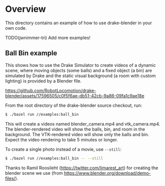 <!-- SPDX-License-Identifier: MIT-0 -->

# Overview

This directory contains an example of how to use drake-blender in your own code.

TODO(jwnimmer-tri) Add more examples!

## Ball Bin example

This shows how to use the Drake Simulator to create videos of a dynamic scene,
where moving objects (some balls) and a fixed object (a bin) are simulated by
Drake and the static visual background (a room with custom lighting) is provided
by a Blender file.

https://github.com/RobotLocomotion/drake-blender/assets/17596505/c0f5f6ae-db51-42cb-9a86-09fa1c9ae18e

From the root directory of the drake-blender source checkout, run:

```sh
$ ./bazel run //examples:ball_bin
```

This will create a videos named blender_camera.mp4 and vtk_camera.mp4.
The blender-rendered video will show the balls, bin, and room in the background.
The VTK-rendered video will show only the balls and bin.
Expect the video rendering to take 5 minutes or longer.

To create a single photo instead of a movie, use `--still`:

```sh
$ ./bazel run //examples:ball_bin -- --still
```

Thanks to Ramil Roosileht (https://twitter.com/limarest_art) for creating
the blender scene we use (from https://www.blender.org/download/demo-files/).

